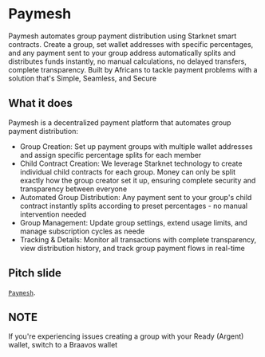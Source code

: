# Paymesh

Paymesh automates group payment distribution using Starknet smart contracts. Create a group, set wallet addresses with specific percentages, and any payment sent to your group address automatically splits and distributes funds instantly, no manual calculations, no delayed transfers, complete transparency. Built by Africans to tackle payment problems with a solution that's Simple, Seamless, and Secure

## What it does
Paymesh is a decentralized payment platform that automates group payment distribution:

- Group Creation: Set up payment groups with multiple wallet addresses and assign specific percentage splits for each member
- Child Contract Creation: We leverage Starknet technology to create individual child contracts for each group. Money can only be split exactly how the group creator set it up, ensuring complete security and transparency between everyone
- Automated Group Distribution: Any payment sent to your group's child contract instantly splits according to preset percentages - no manual intervention needed
- Group Management: Update group settings, extend usage limits, and manage subscription cycles as neede
- Tracking & Details: Monitor all transactions with complete transparency, view distribution history, and track group payment flows in real-time

## Pitch slide
[`Paymesh`](https://www.figma.com/deck/475U4ReM5UP764R8RAPdW5/Voice-of-Customer-Insights-Report?node-id=1-1812).


## NOTE
If you're experiencing issues creating a group with your Ready (Argent) wallet, switch to a Braavos  wallet